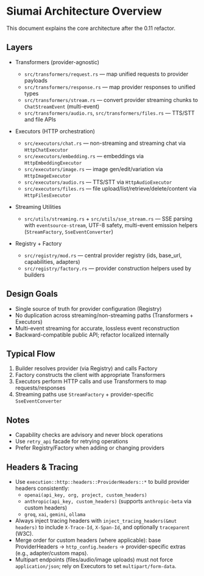 # Siumai Architecture Overview

This document explains the core architecture after the 0.11 refactor.

## Layers

- Transformers (provider-agnostic)
  - `src/transformers/request.rs` — map unified requests to provider payloads
  - `src/transformers/response.rs` — map provider responses to unified types
  - `src/transformers/stream.rs` — convert provider streaming chunks to `ChatStreamEvent` (multi-event)
  - `src/transformers/audio.rs`, `src/transformers/files.rs` — TTS/STT and file APIs

- Executors (HTTP orchestration)
  - `src/executors/chat.rs` — non-streaming and streaming chat via `HttpChatExecutor`
  - `src/executors/embedding.rs` — embeddings via `HttpEmbeddingExecutor`
  - `src/executors/image.rs` — image gen/edit/variation via `HttpImageExecutor`
  - `src/executors/audio.rs` — TTS/STT via `HttpAudioExecutor`
  - `src/executors/files.rs` — file upload/list/retrieve/delete/content via `HttpFilesExecutor`

- Streaming Utilities
  - `src/utils/streaming.rs` + `src/utils/sse_stream.rs` — SSE parsing with `eventsource-stream`,
    UTF-8 safety, multi-event emission helpers (`StreamFactory`, `SseEventConverter`)

- Registry + Factory
  - `src/registry/mod.rs` — central provider registry (ids, base_url, capabilities, adapters)
  - `src/registry/factory.rs` — provider construction helpers used by builders

## Design Goals

- Single source of truth for provider configuration (Registry)
- No duplication across streaming/non-streaming paths (Transformers + Executors)
- Multi-event streaming for accurate, lossless event reconstruction
- Backward-compatible public API; refactor localized internally

## Typical Flow

1. Builder resolves provider (via Registry) and calls Factory
2. Factory constructs the client with appropriate Transformers
3. Executors perform HTTP calls and use Transformers to map requests/responses
4. Streaming paths use `StreamFactory` + provider-specific `SseEventConverter`

## Notes

- Capability checks are advisory and never block operations
- Use `retry_api` facade for retrying operations
- Prefer Registry/Factory when adding or changing providers

## Headers & Tracing

- Use `execution::http::headers::ProviderHeaders::*` to build provider headers consistently:
  - `openai(api_key, org, project, custom_headers)`
  - `anthropic(api_key, custom_headers)` (supports `anthropic-beta` via custom headers)
  - `groq`, `xai`, `gemini`, `ollama`
- Always inject tracing headers with `inject_tracing_headers(&mut headers)` to include `X-Trace-Id`, `X-Span-Id`, and optionally `traceparent` (W3C).
- Merge order for custom headers (where applicable): base ProviderHeaders → `http_config.headers` → provider‑specific extras (e.g., adapter/custom maps).
- Multipart endpoints (files/audio/image uploads) must not force `application/json`; rely on Executors to set `multipart/form-data`.
